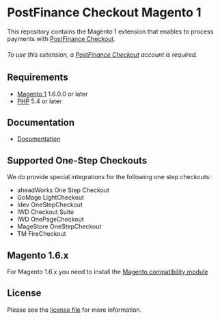 # PostFinance Checkout Magento 1
This repository contains the Magento 1 extension that enables to process payments with [PostFinance Checkout](https://www.postfinance.ch/).

###### To use this extension, a [PostFinance Checkout](https://www.postfinance.ch/) account is required.

## Requirements

* [Magento 1](https://magento.com/) 1.6.0.0 or later
* [PHP](http://php.net/) 5.4 or later

## Documentation

* [Documentation](https://plugin-documentation.postfinance-checkout.ch/pfpayments/magento-1/1.0.22/docs/en/documentation.html)

## Supported One-Step Checkouts

We do provide special integrations for the following one step checkouts:

* aheadWorks One Step Checkout 
* GoMage LightCheckout
* Idev OneStepCheckout
* IWD Checkout Suite
* IWD OnePageCheckout
* MageStore OneStepCheckout
* TM FireCheckout

## Magento 1.6.x

For Magento 1.6.x you need to install the [Magento compatibility module](https://github.com/customweb/magento-fix-1.6)

## License

Please see the [license file](https://github.com/pfpayments/magento-1/blob/1.0.22/LICENSE) for more information.